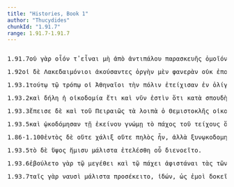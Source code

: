 ```yaml
---
title: "Histories, Book 1"
author: "Thucydides"
chunkId: "1.91.7"
range: 1.91.7-1.91.7
---
```


<pre class="greek prose syntax" data-urn="urn:cts:greekLit:tlg0003.tlg001"><p><span class="subdoc" data-subdoc="1.91.7">1.91.7</span><span class="sentence"><span class=" " data-flags="d--------" data-head="5" data-id="1" data-lemma="οὐ">οὐ </span><span class=" " data-def="for, yes, . . , no, ay doubtless" data-flags="d--------" data-head="19" data-id="2" data-lemma="γάρ">γὰρ </span><span class=" accusative" data-def="such as, of what sort, what a man, what" data-flags="a-s---na-" data-head="5" data-id="3" data-lemma="οἷος">οἷόν </span><span class=" " data-flags="d--------" data-head="5" data-id="4" data-lemma="τε">τ̓ </span><span class="verb " data-flags="v--pna---" data-head="19" data-id="5" data-lemma="εἰμί">εἶναι </span><span class=" " data-flags="d--------" data-head="8" data-id="6" data-lemma="μή">μὴ </span><span class=" " data-def="ápa, ab, ap-ehtre" data-flags="r--------" data-head="3" data-id="7" data-lemma="ἀπό">ἀπὸ </span><span class=" genitive" data-def="wrestling against, antagonist, rival, antagonist, rival, adversary" data-flags="a-s---fg-" data-head="9" data-id="8" data-lemma="ἀντίπαλος">ἀντιπάλου </span><span class=" genitive" data-def="preparation, to be prepared, preparation" data-flags="n-s---fg-" data-head="7" data-id="9" data-lemma="παρασκευή">παρασκευῆς </span><span class=" accusative" data-def="like, resembling, similar, more like" data-flags="a-s---na-" data-head="12" data-id="10" data-lemma="ὅμοιος">ὁμοῖόν </span><span class=" accusative" data-def="any one, any thing, who? what?, si se" data-flags="a-s---na-" data-head="10" data-id="11" data-lemma="τις">τι </span><span class=" " data-flags="c--------" data-head="17" data-id="12" data-lemma="ἤ">ἢ </span><span class=" accusative" data-def="equal, like, like" data-flags="a-s---na-" data-head="12" data-id="13" data-lemma="ἴσος">ἴσον </span><span class=" " data-def="into, to, into" data-flags="r--------" data-head="17" data-id="14" data-lemma="εἰς">ἐς </span><span class=" accusative" data-flags="l-s---na-" data-head="16" data-id="15" data-lemma="ὁ">τὸ </span><span class=" accusative" data-def="common, shared in common, common" data-flags="a-s---na-" data-head="14" data-id="16" data-lemma="κοινός">κοινὸν </span><span class="verb " data-def="take counsel, deliberate, determine, resolve after deliberation" data-flags="v--pne---" data-head="5" data-id="17" data-lemma="βουλεύω">βουλεύεσθαι</span><span class=" " data-flags="u--------" data-head="0" data-id="18" data-lemma=".">. </span></span><span class="sentence"><span class=" " data-flags="d--------" data-head="8" data-id="1" data-lemma="ἤ">ἢ </span><span class=" accusative" data-flags="a-p---ma-" data-head="7" data-id="2" data-lemma="πᾶς">πάντας </span><span class=" " data-def="certainly, in fact, really, really" data-flags="d--------" data-head="5" data-id="3" data-lemma="οὖν">οὖν </span><span class=" accusative" data-def="unwalled, unfortified, not walled off" data-flags="a-p---ma-" data-head="2" data-id="4" data-lemma="ἀτείχιστος">ἀτειχίστους </span><span class="verb " data-def="Spir. Prooem., Eratosth.Prooem, say, affirm, assert, shall we say of" data-flags="v3siia---" data-head="0" data-id="5" data-lemma="φημί">ἔφη </span><span class="verb " data-flags="v--pna---" data-head="8" data-id="6" data-lemma="χρή">χρῆναι </span><span class="verb " data-def="to be an ally, to be in alliance, join, in war" data-flags="v--pna---" data-head="6" data-id="7" data-lemma="συμμαχέω">ξυμμαχεῖν </span><span class=" " data-flags="c--------" data-head="5" data-id="8" data-lemma="ἤ">ἢ </span><span class=" " data-flags="d--------" data-head="10" data-id="9" data-lemma="καί">καὶ </span><span class=" accusative" data-def="this, nearer, more remote" data-flags="p-p---na-" data-head="11" data-id="10" data-lemma="ὅδε">τάδε </span><span class="verb " data-def="use customarily, practise, to have, in common use" data-flags="v--pna---" data-head="13" data-id="11" data-lemma="νομίζω">νομίζειν </span><span class=" " data-def="straight, upright, standing, erect" data-flags="d--------" data-head="13" data-id="12" data-lemma="ὀρθός">ὀρθῶς </span><span class="verb " data-flags="v--pna---" data-head="8" data-id="13" data-lemma="ἔχω">ἔχειν</span><span class=" " data-flags="u--------" data-head="0" data-id="14" data-lemma=".">. </span></span></p><p><span class="subdoc" data-subdoc="1.92">1.92</span><span class="sentence"><span class=" nominative" data-flags="l-p---mn-" data-head="3" data-id="1" data-lemma="ὁ">οἱ </span><span class=" " data-flags="d--------" data-head="47" data-id="2" data-lemma="δέ">δὲ </span><span class=" nominative" data-flags="n-p---mn-" data-head="47" data-id="3" data-lemma="Λακεδαιμόνιος">Λακεδαιμόνιοι </span><span class="verb nominative" data-def="hear, hear, hear of, hear tell of" data-flags="v-papamn-" data-head="9" data-id="4" data-lemma="ἀκούω">ἀκούσαντες </span><span class=" accusative" data-def="natural impulse, propensity, temperament, disposition, mood" data-flags="n-s---fa-" data-head="9" data-id="5" data-lemma="ὀργή">ὀργὴν </span><span class=" " data-def="indeed, of a truth, but, indeed" data-flags="d--------" data-head="47" data-id="6" data-lemma="μέν">μὲν </span><span class=" accusative" data-def="visible, manifest, if detected, known" data-flags="a-s---fa-" data-head="5" data-id="7" data-lemma="φανερός">φανερὰν </span><span class=" " data-flags="d--------" data-head="9" data-id="8" data-lemma="οὐ">οὐκ </span><span class="verb " data-def="make, do, make, produce" data-flags="v3piie---" data-head="47" data-id="9" data-lemma="ποιέω">ἐποιοῦντο </span><span class=" dative" data-flags="l-p---md-" data-head="11" data-id="10" data-lemma="ὁ">τοῖς </span><span class=" dative" data-flags="n-p---md-" data-head="9" data-id="11" data-lemma="Ἀθήναιος">Ἀθηναίοις</span><span class=" " data-flags="u--------" data-head="27" data-id="12" data-lemma="(">( </span><span class=" " data-flags="d--------" data-head="16" data-id="13" data-lemma="οὐδέ">οὐδὲ </span><span class=" " data-def="for, yes, . . , no, ay doubtless" data-flags="d--------" data-head="24" data-id="14" data-lemma="γάρ">γὰρ </span><span class=" " data-flags="r--------" data-head="24" data-id="15" data-lemma="ἐπί">ἐπὶ </span><span class=" dative" data-def="hindering, impediments" data-flags="n-s---fd-" data-head="18" data-id="16" data-lemma="κωλύμη">κωλύμῃ</span><span class=" " data-flags="u--------" data-head="16" data-id="17" data-lemma=",">, </span><span class=" " data-def="otheruise, but, not only . . but" data-flags="c--------" data-head="15" data-id="18" data-lemma="ἀλλά">ἀλλὰ </span><span class=" genitive" data-def="means of knowing, mark, token, organ by which one perceives" data-flags="n-s---fg-" data-head="20" data-id="19" data-lemma="γνώμη">γνώμης </span><span class=" dative" data-def="exhortation, address, advice, counsel given by" data-flags="n-s---fd-" data-head="18" data-id="20" data-lemma="παραίνεσις">παραινέσει </span><span class=" " data-flags="d--------" data-head="24" data-id="21" data-lemma="δῆθεν">δῆθεν </span><span class=" dative" data-flags="l-s---nd-" data-head="23" data-id="22" data-lemma="ὁ">τῷ </span><span class=" dative" data-def="common, shared in common, common" data-flags="a-s---nd-" data-head="24" data-id="23" data-lemma="κοινός">κοινῷ </span><span class="verb " data-def="to be the elder, eldest, to be older than, be the eldest of" data-flags="v3paim---" data-head="27" data-id="24" data-lemma="πρεσβεύω">ἐπρεσβεύσαντο</span><span class=" " data-flags="u--------" data-head="24" data-id="25" data-lemma=",">, </span><span class=" " data-flags="d--------" data-head="27" data-id="26" data-lemma="ἅμα">ἅμα </span><span class=" " data-flags="c--------" data-head="0" data-id="27" data-lemma="δέ">δὲ </span><span class=" " data-flags="d--------" data-head="29" data-id="28" data-lemma="καί">καὶ </span><span class=" nominative" data-def="dear, beloved, dear, friendly to" data-flags="a-p---mn-" data-head="30" data-id="29" data-lemma="προσφιλής">προσφιλεῖς </span><span class="verb nominative" data-flags="v-pppamn-" data-head="43" data-id="30" data-lemma="εἰμί">ὄντες </span><span class=" " data-def="in, into, in, in the district of" data-flags="r--------" data-head="30" data-id="31" data-lemma="ἐν">ἐν </span><span class=" dative" data-flags="l-s---nd-" data-head="31" data-id="32" data-lemma="ὁ">τῷ </span><span class=" " data-flags="d--------" data-head="32" data-id="33" data-lemma="τότε">τότε </span><span class=" " data-def="through, in a line, right through" data-flags="r--------" data-head="30" data-id="34" data-lemma="διά">διὰ </span><span class=" accusative" data-flags="l-s---fa-" data-head="39" data-id="35" data-lemma="ὁ">τὴν </span><span class=" " data-def="into, to, into" data-flags="r--------" data-head="39" data-id="36" data-lemma="εἰς">ἐς </span><span class=" accusative" data-flags="l-s---ma-" data-head="38" data-id="37" data-lemma="ὁ">τὸν </span><span class=" accusative" data-def="Mede, Median" data-flags="n-s---ma-" data-head="36" data-id="38" data-lemma="Μῆδος">Μῆδον </span><span class=" accusative" data-def="readiness, willingness, eagerness, zeal, eagerness" data-flags="n-s---fa-" data-head="34" data-id="39" data-lemma="προθυμία">προθυμίαν </span><span class=" accusative" data-flags="l-p---na-" data-head="41" data-id="40" data-lemma="ὁ">τὰ </span><span class=" " data-flags="d--------" data-head="43" data-id="41" data-lemma="μάλιστα">μάλιστ̓ </span><span class=" dative" data-def="self, him, her, it, the very one, the same" data-flags="p-p---md-" data-head="43" data-id="42" data-lemma="αὐτός">αὐτοῖς </span><span class="verb " data-def="happen to be at, she be, may'st" data-flags="v3piia---" data-head="27" data-id="43" data-lemma="τυγχάνω">ἐτύγχανον</span><span class=" " data-flags="u--------" data-head="27" data-id="44" data-lemma=")">)</span><span class=" " data-flags="u--------" data-head="9" data-id="45" data-lemma=",">, </span><span class=" genitive" data-flags="l-s---fg-" data-head="48" data-id="46" data-lemma="ὁ">τῆς </span><span class=" " data-flags="c--------" data-head="0" data-id="47" data-lemma="μέντοι">μέντοι </span><span class=" genitive" data-def="willing, purpose, wish, desire" data-flags="n-s---fg-" data-head="49" data-id="48" data-lemma="βούλησις">βουλήσεως </span><span class="verb nominative" data-def="Acut. (Sp.), miss the mark, miss" data-flags="v-pppamn-" data-head="51" data-id="49" data-lemma="ἁμαρτάνω">ἁμαρτάνοντες </span><span class=" " data-def="unseen, invisible, unknown, obscure, by an unknown hand" data-flags="d--------" data-head="51" data-id="50" data-lemma="ἄδηλος">ἀδήλως </span><span class="verb " data-def="to be loaded, to be vexed, grieved, at" data-flags="v3piie---" data-head="47" data-id="51" data-lemma="ἄχθομαι">ἤχθοντο</span><span class=" " data-flags="u--------" data-head="0" data-id="52" data-lemma=".">. </span></span><span class="sentence"><span class=" nominative" data-flags="l-p---mn-" data-head="3" data-id="1" data-lemma="ὁ">οἵ </span><span class=" " data-flags="d--------" data-head="5" data-id="2" data-lemma="τε">τε </span><span class=" nominative" data-def="old man, the elder, elders" data-flags="n-p---mn-" data-head="5" data-id="3" data-lemma="πρέσβυς">πρέσβεις </span><span class=" genitive" data-def="each of two, each singly, both" data-flags="a-p---mg-" data-head="3" data-id="4" data-lemma="ἑκάτερος">ἑκατέρων </span><span class="verb " data-def="go away, depart from, cease from, departure from" data-flags="v3paia---" data-head="0" data-id="5" data-lemma="ἀπέρχομαι">ἀπῆλθον </span><span class=" " data-flags="r--------" data-head="5" data-id="6" data-lemma="ἐπί">ἐπ̓ </span><span class=" genitive" data-flags="n-s---mg-" data-head="6" data-id="7" data-lemma="οἶκος">οἴκου </span><span class=" " data-def="free from blame, unimpeachable, without preferring any charge" data-flags="d--------" data-head="5" data-id="8" data-lemma="ἀνεπίκλητος">ἀνεπικλήτως</span><span class=" " data-flags="u--------" data-head="0" data-id="9" data-lemma=".">. </span></span></p><p><span class="subdoc" data-subdoc="1.93.1">1.93.1</span><span class="sentence"><span class=" dative" data-def="this, u, this man here" data-flags="a-s---md-" data-head="3" data-id="1" data-lemma="οὗτος">τούτῳ </span><span class=" dative" data-flags="l-s---md-" data-head="3" data-id="2" data-lemma="ὁ">τῷ </span><span class=" dative" data-flags="n-s---md-" data-head="8" data-id="3" data-lemma="τρόπος">τρόπῳ </span><span class=" nominative" data-flags="l-p---mn-" data-head="5" data-id="4" data-lemma="ὁ">οἱ </span><span class=" nominative" data-flags="n-p---mn-" data-head="8" data-id="5" data-lemma="Ἀθηναῖος">Ἀθηναῖοι </span><span class=" accusative" data-flags="l-s---fa-" data-head="7" data-id="6" data-lemma="ὁ">τὴν </span><span class=" accusative" data-def="city, the citadel, the citadel" data-flags="n-s---fa-" data-head="8" data-id="7" data-lemma="πόλις">πόλιν </span><span class="verb " data-def="build a wall, build, they built them" data-flags="v3paia---" data-head="0" data-id="8" data-lemma="τειχίζω">ἐτείχισαν </span><span class=" " data-def="into, to, into" data-flags="r--------" data-head="8" data-id="9" data-lemma="εἰς">ἐν </span><span class=" dative" data-def="little, small, small, low, not copious" data-flags="a-s---md-" data-head="11" data-id="10" data-lemma="ὀλίγος">ὀλίγῳ </span><span class=" dative" data-def="time, a, time" data-flags="n-s---md-" data-head="9" data-id="11" data-lemma="χρόνος">χρόνῳ</span><span class=" " data-flags="u--------" data-head="0" data-id="12" data-lemma=".">. </span></span></p><p><span class="subdoc" data-subdoc="1.93.2">1.93.2</span><span class="sentence"><span class=" " data-flags="d--------" data-head="8" data-id="1" data-lemma="καί">καὶ </span><span class=" nominative" data-flags="a-s---fn-" data-head="8" data-id="2" data-lemma="δῆλος">δήλη </span><span class=" nominative" data-flags="l-s---fn-" data-head="4" data-id="3" data-lemma="ὁ">ἡ </span><span class=" nominative" data-def="building, edifice" data-flags="n-s---fn-" data-head="8" data-id="4" data-lemma="οἰκοδομία">οἰκοδομία </span><span class=" " data-def="yet, still, ever, already" data-flags="d--------" data-head="6" data-id="5" data-lemma="ἔτι">ἔτι </span><span class=" " data-flags="d--------" data-head="7" data-id="6" data-lemma="καί">καὶ </span><span class=" " data-flags="d--------" data-head="8" data-id="7" data-lemma="νῦν">νῦν </span><span class="verb " data-flags="v3spia---" data-head="0" data-id="8" data-lemma="εἰμί">ἐστὶν </span><span class=" " data-flags="c--------" data-head="8" data-id="9" data-lemma="ὅτι">ὅτι </span><span class=" " data-flags="r--------" data-head="12" data-id="10" data-lemma="κατά">κατὰ </span><span class=" accusative" data-def="haste, speed, haste, haste" data-flags="n-s---fa-" data-head="10" data-id="11" data-lemma="σπουδή">σπουδὴν </span><span class="verb " data-def="come into a new state of being, come into being, to be born" data-flags="v3saim---" data-head="9" data-id="12" data-lemma="γίγνομαι">ἐγένετο</span><span class=" " data-flags="u--------" data-head="0" data-id="13" data-lemma="·">· </span></span><span class="sentence"><span class=" nominative" data-flags="l-p---mn-" data-head="3" data-id="1" data-lemma="ὁ">οἱ </span><span class=" " data-def="for, yes, . . , no, ay doubtless" data-flags="d--------" data-head="13" data-id="2" data-lemma="γάρ">γὰρ </span><span class=" nominative" data-def="of, for the foundation, foundation-stone" data-flags="a-p---mn-" data-head="7" data-id="3" data-lemma="θεμέλιος">θεμέλιοι </span><span class=" genitive" data-def="of all sorts, kinds, manifold, all possible shapes" data-flags="a-p---mg-" data-head="5" data-id="4" data-lemma="παντοῖος">παντοίων </span><span class=" genitive" data-def="stone, stones, stonequoit" data-flags="n-p---mg-" data-head="6" data-id="5" data-lemma="λίθος">λίθων </span><span class="verb " data-def="lie under, lie close to, adjacent" data-flags="v3ppie---" data-head="7" data-id="6" data-lemma="ὑπόκειμαι">ὑπόκεινται </span><span class=" " data-flags="c--------" data-head="13" data-id="7" data-lemma="καί">καὶ </span><span class=" " data-flags="d--------" data-head="10" data-id="8" data-lemma="οὐ">οὐ </span><span class="verb genitive" data-def="work with, co-operate, contribute, take part in a work" data-flags="v-prpemg-" data-head="10" data-id="9" data-lemma="συνεργάζομαι">ξυνειργασμένων </span><span class="verb " data-flags="v3spia---" data-head="7" data-id="10" data-lemma="εἰμί">ἔστιν </span><span class=" " data-def="which way, where, whither, how, as, wherefore" data-flags="d--------" data-head="10" data-id="11" data-lemma="ᾗ">ᾗ</span><span class=" " data-flags="u--------" data-head="7" data-id="12" data-lemma=",">, </span><span class=" " data-def="otheruise, but, not only . . but" data-flags="c--------" data-head="0" data-id="13" data-lemma="ἀλλά">ἀλλ̓ </span><span class=" " data-def="so, thus, as, how" data-flags="c--------" data-head="27" data-id="14" data-lemma="ὡς">ὡς </span><span class=" accusative" data-def="each, each, every one" data-flags="a-s---ma-" data-head="17" data-id="15" data-lemma="ἕκαστος">ἕκαστόν </span><span class=" " data-flags="d--------" data-head="17" data-id="16" data-lemma="ποτέ">ποτε </span><span class="verb " data-def="bring to, upon, apply to, bring to bear" data-flags="v3piia---" data-head="14" data-id="17" data-lemma="προσφέρω">προσέφερον</span><span class=" " data-flags="u--------" data-head="7" data-id="18" data-lemma=",">, </span><span class=" nominative" data-def="many, many, many" data-flags="a-p---fn-" data-head="21" data-id="19" data-lemma="πολύς">πολλαί </span><span class=" " data-flags="d--------" data-head="24" data-id="20" data-lemma="τε">τε </span><span class=" nominative" data-def="block of stone, prop, buttress" data-flags="n-p---fn-" data-head="24" data-id="21" data-lemma="στήλη">στῆλαι </span><span class=" " data-def="ápa, ab, ap-ehtre" data-flags="r--------" data-head="21" data-id="22" data-lemma="ἀπό">ἀπὸ </span><span class=" genitive" data-def="sign, mark, token, sign from heaven, omen, portent, sign to do" data-flags="n-p---ng-" data-head="22" data-id="23" data-lemma="σῆμα">σημάτων </span><span class=" " data-flags="c--------" data-head="27" data-id="24" data-lemma="καί">καὶ </span><span class=" nominative" data-def="stone, stones, stonequoit" data-flags="n-p---mn-" data-head="24" data-id="25" data-lemma="λίθος">λίθοι </span><span class="verb nominative" data-def="work, labour, working, works" data-flags="v-prpemn-" data-head="25" data-id="26" data-lemma="ἐργάζομαι">εἰργασμένοι </span><span class="verb " data-def="build in, were built into, count" data-flags="v3paip---" data-head="13" data-id="27" data-lemma="ἐγκαταλέγω">ἐγκατελέγησαν</span><span class=" " data-flags="u--------" data-head="0" data-id="28" data-lemma=".">. </span></span><span class="sentence"><span class=" nominative" data-def="big, full-grown, elder" data-flags="a-s---mnc" data-head="6" data-id="1" data-lemma="μέγας">μείζων </span><span class=" " data-def="for, yes, . . , no, ay doubtless" data-flags="d--------" data-head="10" data-id="2" data-lemma="γάρ">γὰρ </span><span class=" nominative" data-flags="l-s---mn-" data-head="4" data-id="3" data-lemma="ὁ">ὁ </span><span class=" nominative" data-def="compassing, encircling, spires, coils" data-flags="a-s---mn-" data-head="6" data-id="4" data-lemma="περίβολος">περίβολος </span><span class=" " data-def="everywhere, in every part of, on every side" data-flags="d--------" data-head="6" data-id="5" data-lemma="πανταχῆ">πανταχῇ </span><span class="verb " data-def="lead out, lead away, having brought, out from" data-flags="v3saip---" data-head="10" data-id="6" data-lemma="ἐξάγω">ἐξήχθη </span><span class=" genitive" data-flags="l-s---fg-" data-head="8" data-id="7" data-lemma="ὁ">τῆς </span><span class=" genitive" data-def="city, the citadel, the citadel" data-flags="n-s---fg-" data-head="4" data-id="8" data-lemma="πόλις">πόλεως</span><span class=" " data-flags="u--------" data-head="6" data-id="9" data-lemma=",">, </span><span class=" " data-flags="c--------" data-head="0" data-id="10" data-lemma="καί">καὶ </span><span class=" " data-def="through, in a line, right through" data-flags="r--------" data-head="16" data-id="11" data-lemma="διά">διὰ </span><span class=" accusative" data-def="this, u, this man here" data-flags="p-s---na-" data-head="11" data-id="12" data-lemma="οὗτος">τοῦτο </span><span class=" accusative" data-flags="a-p---na-" data-head="15" data-id="13" data-lemma="πᾶς">πάντα </span><span class=" " data-def="like, resembling, similar, more like" data-flags="d--------" data-head="15" data-id="14" data-lemma="ὅμοιος">ὁμοίως </span><span class="verb nominative" data-def="set in motion, move, rock" data-flags="v-pppamn-" data-head="16" data-id="15" data-lemma="κινέω">κινοῦντες </span><span class="verb " data-def="press by weight, presses, on" data-flags="v3piie---" data-head="10" data-id="16" data-lemma="ἐπείγω">ἠπείγοντο</span><span class=" " data-flags="u--------" data-head="0" data-id="17" data-lemma=".">. </span></span></p><p><span class="subdoc" data-subdoc="1.93.3">1.93.3</span><span class="sentence"><span class="verb " data-def="persuade, obey, obey" data-flags="v3saia---" data-head="61" data-id="1" data-lemma="πείθω">ἔπεισε </span><span class=" " data-flags="d--------" data-head="61" data-id="2" data-lemma="δέ">δὲ </span><span class=" " data-flags="d--------" data-head="7" data-id="3" data-lemma="καί">καὶ </span><span class=" genitive" data-flags="l-s---mg-" data-head="5" data-id="4" data-lemma="ὁ">τοῦ </span><span class=" genitive" data-def="from P" data-flags="n-s---mg-" data-head="10" data-id="5" data-lemma="Πειραιεύς">Πειραιῶς </span><span class=" accusative" data-flags="l-p---na-" data-head="7" data-id="6" data-lemma="ὁ">τὰ </span><span class=" accusative" data-def="remaining over, descendants, it remains" data-flags="a-p---na-" data-head="10" data-id="7" data-lemma="λοιπός">λοιπὰ </span><span class=" nominative" data-flags="l-s---mn-" data-head="9" data-id="8" data-lemma="ὁ">ὁ </span><span class=" nominative" data-flags="n-s---mn-" data-head="1" data-id="9" data-lemma="Θεμιστοκλῆς">Θεμιστοκλῆς </span><span class="verb " data-def="build a house, build, build oneself" data-flags="v--pna---" data-head="1" data-id="10" data-lemma="οἰκοδομέω">οἰκοδομεῖν</span><span class=" " data-flags="u--------" data-head="12" data-id="11" data-lemma="(">( </span><span class="verb " data-def="begin, take the initiative, beginner, take the initiative in, begin" data-flags="v3slie---" data-head="0" data-id="12" data-lemma="ὑπάρχω">ὑπῆρκτο </span><span class=" " data-flags="d--------" data-head="12" data-id="13" data-lemma="δέ">δ̓ </span><span class=" genitive" data-def="self, him, her, it, the very one, the same" data-flags="p-s---mg-" data-head="12" data-id="14" data-lemma="αὐτός">αὐτοῦ </span><span class=" accusative" data-def="before, in front, fore, in front" data-flags="a-s---na-" data-head="12" data-id="15" data-lemma="πρότερος">πρότερον </span><span class=" " data-flags="r--------" data-head="12" data-id="16" data-lemma="ἐπί">ἐπὶ </span><span class=" genitive" data-flags="l-s---fg-" data-head="19" data-id="17" data-lemma="ὁ">τῆς </span><span class=" genitive" data-def="the person there, that person, thing, the more remote" data-flags="p-s---mg-" data-head="19" data-id="18" data-lemma="ἐκεῖνος">ἐκείνου </span><span class=" genitive" data-def="beginning, origin, a foundation, source" data-flags="n-s---fg-" data-head="16" data-id="19" data-lemma="ἀρχή">ἀρχῆς </span><span class=" genitive" data-flags="p-s---fg-" data-head="24" data-id="20" data-lemma="ὅς">ἧς </span><span class=" " data-flags="r--------" data-head="24" data-id="21" data-lemma="κατά">κατ̓ </span><span class=" accusative" data-def="anniversary, lapse of a year, on the expiry of a year" data-flags="n-s---ma-" data-head="21" data-id="22" data-lemma="ἐνιαυτός">ἐνιαυτὸν </span><span class=" dative" data-flags="n-p---md-" data-head="24" data-id="23" data-lemma="Ἀθήναιος">Ἀθηναίοις </span><span class="verb " data-def="to be first, begin, make a beginning, to be the aggressor" data-flags="v3saia---" data-head="19" data-id="24" data-lemma="ἄρχω">ἦρξε</span><span class=" " data-flags="u--------" data-head="12" data-id="25" data-lemma=")">) </span><span class="verb nominative" data-def="use customarily, practise, to have, in common use" data-flags="v-sppamn-" data-head="1" data-id="26" data-lemma="νομίζω">νομίζων </span><span class=" accusative" data-flags="l-s---na-" data-head="29" data-id="27" data-lemma="ὁ">τό </span><span class=" " data-flags="d--------" data-head="38" data-id="28" data-lemma="τε">τε </span><span class=" accusative" data-def="place, spot, district, spot, sites" data-flags="n-s---na-" data-head="31" data-id="29" data-lemma="χωρίον">χωρίον </span><span class=" accusative" data-flags="a-s---na-" data-head="31" data-id="30" data-lemma="καλός">καλὸν </span><span class="verb " data-flags="v--pna---" data-head="38" data-id="31" data-lemma="εἰμί">εἶναι</span><span class=" " data-flags="u--------" data-head="34" data-id="32" data-lemma=",">, </span><span class=" accusative" data-def="harbour, havens of refuge from, haven, retreat, refuge" data-flags="n-p---ma-" data-head="34" data-id="33" data-lemma="λιμήν">λιμένας </span><span class="verb accusative" data-flags="v-sppana-" data-head="31" data-id="34" data-lemma="ἔχω">ἔχον </span><span class=" accusative" data-def="" data-flags="a-p---ma-" data-head="33" data-id="35" data-lemma="τρεῖς">τρεῖς </span><span class=" accusative" data-def="self-grown, self-existent, self-grown, of home production" data-flags="a-p---ma-" data-head="33" data-id="36" data-lemma="αὐτοφυής">αὐτοφυεῖς</span><span class=" " data-flags="u--------" data-head="34" data-id="37" data-lemma=",">, </span><span class=" " data-flags="c--------" data-head="26" data-id="38" data-lemma="καί">καὶ </span><span class=" accusative" data-def="self, him, her, it, the very one, the same" data-flags="p-p---ma-" data-head="43" data-id="39" data-lemma="αὐτός">αὐτοὺς </span><span class=" accusative" data-def="of, for a ship, seafaring, naval, of ships" data-flags="a-p---ma-" data-head="41" data-id="40" data-lemma="ναυτικός">ναυτικοὺς </span><span class="verb accusative" data-def="come into a new state of being, come into being, to be born" data-flags="v-prpema-" data-head="39" data-id="41" data-lemma="γίγνομαι">γεγενημένους </span><span class=" accusative" data-def="big, full-grown, elder" data-flags="a-s---na-" data-head="43" data-id="42" data-lemma="μέγας">μέγα </span><span class="verb " data-def="bring before, to, present" data-flags="v--pna---" data-head="38" data-id="43" data-lemma="προφέρω">προφέρειν </span><span class=" " data-def="into, to, into" data-flags="r--------" data-head="42" data-id="44" data-lemma="εἰς">ἐς </span><span class=" accusative" data-flags="l-s---na-" data-head="46" data-id="45" data-lemma="ὁ">τὸ </span><span class="verb " data-def="procure for oneself, get, acquire, win, to get one's" data-flags="v--anm---" data-head="44" data-id="46" data-lemma="κτάομαι">κτήσασθαι </span><span class=" accusative" data-def="power, might, bodily strength, strength, power, ability" data-flags="n-s---fa-" data-head="46" data-id="47" data-lemma="δύναμις">δύναμιν</span><span class=" " data-flags="u--------" data-head="54" data-id="48" data-lemma="(">( </span><span class=" genitive" data-flags="l-s---fg-" data-head="52" data-id="49" data-lemma="ὁ">τῆς </span><span class=" " data-def="for, yes, . . , no, ay doubtless" data-flags="d--------" data-head="54" data-id="50" data-lemma="γάρ">γὰρ </span><span class=" " data-flags="d--------" data-head="54" data-id="51" data-lemma="δή">δὴ </span><span class=" genitive" data-def="sea, sea, salt lake" data-flags="n-s---fg-" data-head="58" data-id="52" data-lemma="θάλασσα">θαλάσσης </span><span class=" nominative" data-flags="a-s---mn-" data-head="54" data-id="53" data-lemma="πρῶτος">πρῶτος </span><span class="verb " data-def="Bodl. Quarterly Record, undertake, take heart, to do" data-flags="v3saia---" data-head="0" data-id="54" data-lemma="τολμάω">ἐτόλμησεν </span><span class="verb " data-def="said, avocam, vac" data-flags="v--ana---" data-head="54" data-id="55" data-lemma="εἶπον">εἰπεῖν </span><span class=" " data-def="so, thus, as, how" data-flags="c--------" data-head="55" data-id="56" data-lemma="ὡς">ὡς </span><span class=" nominative" data-def="one must cleave to" data-flags="a-p---nn-" data-head="56" data-id="57" data-lemma="ἀνθεκτέον">ἀνθεκτέα </span><span class="verb " data-flags="v3spia---" data-head="57" data-id="58" data-lemma="εἰμί">ἐστι</span><span class=" " data-flags="u--------" data-head="54" data-id="59" data-lemma=")">)</span><span class=" " data-flags="u--------" data-head="1" data-id="60" data-lemma=",">, </span><span class=" " data-flags="c--------" data-head="0" data-id="61" data-lemma="καί">καὶ </span><span class=" accusative" data-flags="l-s---fa-" data-head="63" data-id="62" data-lemma="ὁ">τὴν </span><span class=" accusative" data-def="beginning, origin, a foundation, source" data-flags="n-s---fa-" data-head="65" data-id="63" data-lemma="ἀρχή">ἀρχὴν </span><span class=" " data-def="straight, direct, the vertical, by the straight road" data-flags="d--------" data-head="65" data-id="64" data-lemma="εὐθύς">εὐθὺς </span><span class="verb " data-def="help in establishing, organizing, join in promoting" data-flags="v3siia---" data-head="61" data-id="65" data-lemma="συγκατασκευάζω">ξυγκατεσκεύαζεν</span><span class=" " data-flags="u--------" data-head="0" data-id="66" data-lemma=".">. </span></span></p><p><span class="subdoc" data-subdoc="1.93.5">1.93.5</span><span class="sentence"><span class=" " data-flags="d--------" data-head="2" data-id="1" data-lemma="καί">καὶ </span><span class="verb " data-def="build a house, build, build oneself" data-flags="v3paia---" data-head="0" data-id="2" data-lemma="οἰκοδομέω">ᾠκοδόμησαν </span><span class=" dative" data-flags="l-s---fd-" data-head="5" data-id="3" data-lemma="ὁ">τῇ </span><span class=" genitive" data-def="the person there, that person, thing, the more remote" data-flags="p-s---mg-" data-head="5" data-id="4" data-lemma="ἐκεῖνος">ἐκείνου </span><span class=" dative" data-def="means of knowing, mark, token, organ by which one perceives" data-flags="n-s---fd-" data-head="2" data-id="5" data-lemma="γνώμη">γνώμῃ </span><span class=" accusative" data-flags="l-s---na-" data-head="7" data-id="6" data-lemma="ὁ">τὸ </span><span class=" accusative" data-def="thickness, in thickness, stoutness" data-flags="n-s---na-" data-head="2" data-id="7" data-lemma="πάχος">πάχος </span><span class=" genitive" data-flags="l-s---ng-" data-head="9" data-id="8" data-lemma="ὁ">τοῦ </span><span class=" genitive" data-def="wall, city-wall, embankment" data-flags="n-s---ng-" data-head="7" data-id="9" data-lemma="τεῖχος">τείχους </span><span class=" nominative" data-def="the very man who, the very thing which, the same as, wherefore" data-flags="p-s---nn-" data-head="14" data-id="10" data-lemma="ὅσπερ">ὅπερ </span><span class=" " data-flags="d--------" data-head="12" data-id="11" data-lemma="νῦν">νῦν </span><span class=" " data-def="yet, still, ever, already" data-flags="d--------" data-head="14" data-id="12" data-lemma="ἔτι">ἔτι </span><span class=" nominative" data-flags="a-s---nn-" data-head="14" data-id="13" data-lemma="δῆλος">δῆλόν </span><span class="verb " data-flags="v3spia---" data-head="9" data-id="14" data-lemma="εἰμί">ἐστι </span><span class=" " data-def="round about, all round, on both sides, pári" data-flags="r--------" data-head="14" data-id="15" data-lemma="περί">περὶ </span><span class=" accusative" data-flags="l-s---ma-" data-head="17" data-id="16" data-lemma="ὁ">τὸν </span><span class=" accusative" data-def="from P" data-flags="n-s---ma-" data-head="15" data-id="17" data-lemma="Πειραιεύς">Πειραιᾶ</span><span class=" " data-flags="u--------" data-head="0" data-id="18" data-lemma="·">· </span></span><span class="sentence"><span class=" " data-def="Acut.(Sp, two, two" data-flags="a--------" data-head="3" data-id="1" data-lemma="δύο">δύο </span><span class=" " data-def="for, yes, . . , no, ay doubtless" data-flags="d--------" data-head="8" data-id="2" data-lemma="γάρ">γὰρ </span><span class=" nominative" data-def="frame-work, 'châssis', wagon, wagons" data-flags="n-p---fn-" data-head="8" data-id="3" data-lemma="ἄμαξα">ἅμαξαι </span><span class=" nominative" data-def="opposite, on the opposite side, opposite, fronting, face to face" data-flags="a-p---fn-" data-head="3" data-id="4" data-lemma="ἐναντίος">ἐναντίαι </span><span class=" dative" data-def="of one another, to one another, one another, mutually, reciprocally, one another" data-flags="p-p---fd-" data-head="4" data-id="5" data-lemma="ἀλλήλων">ἀλλήλαις </span><span class=" accusative" data-flags="l-p---ma-" data-head="7" data-id="6" data-lemma="ὁ">τοὺς </span><span class=" accusative" data-def="stone, stones, stonequoit" data-flags="n-p---ma-" data-head="8" data-id="7" data-lemma="λίθος">λίθους </span><span class="verb " data-def="bring on, set on, urge on, lead on" data-flags="v3piia---" data-head="0" data-id="8" data-lemma="ἐπάγω">ἐπῆγον</span><span class=" " data-flags="u--------" data-head="0" data-id="9" data-lemma=".">. </span></span></p><p><span class="subdoc" data-subdoc="1.86-1.100">1.86-1.100</span><span class="sentence"><span class=" " data-flags="d--------" data-head="7" data-id="1" data-lemma="ἐντός">ἐντὸς </span><span class=" " data-flags="d--------" data-head="9" data-id="2" data-lemma="δέ">δὲ </span><span class=" " data-flags="d--------" data-head="5" data-id="3" data-lemma="οὐτε">οὔτε </span><span class=" nominative" data-def="small stone, pebble, gravel, rubble, concrete" data-flags="n-s---mn-" data-head="5" data-id="4" data-lemma="χάλιξ">χάλιξ </span><span class=" " data-flags="c--------" data-head="7" data-id="5" data-lemma="οὐτε">οὔτε </span><span class=" nominative" data-def="clay, earth, clay, earth" data-flags="n-s---mn-" data-head="5" data-id="6" data-lemma="πηλός">πηλὸς </span><span class="verb " data-flags="v3siia---" data-head="9" data-id="7" data-lemma="εἰμί">ἦν</span><span class=" " data-flags="u--------" data-head="7" data-id="8" data-lemma=",">, </span><span class=" " data-def="otheruise, but, not only . . but" data-flags="c--------" data-head="0" data-id="9" data-lemma="ἀλλά">ἀλλὰ </span><span class="verb nominative" data-def="build together, Comp.Thes. Rom, entirely built" data-flags="v-prpemn-" data-head="12" data-id="10" data-lemma="συνοικοδομέω">ξυνῳκοδομημένοι </span><span class=" nominative" data-def="big, full-grown, elder" data-flags="a-p---mn-" data-head="13" data-id="11" data-lemma="μέγας">μεγάλοι </span><span class=" nominative" data-def="stone, stones, stonequoit" data-flags="n-p---mn-" data-head="26" data-id="12" data-lemma="λίθος">λίθοι </span><span class=" " data-flags="c--------" data-head="26" data-id="13" data-lemma="καί">καὶ </span><span class=" dative" data-def="slit, groove, notch, incision, hewing" data-flags="n-s---fd-" data-head="15" data-id="14" data-lemma="ἐντομή">ἐντομῇ </span><span class=" nominative" data-def="forming an angle, right angle, square" data-flags="a-p---mn-" data-head="13" data-id="15" data-lemma="ἐγγώνιος">ἐγγώνιοι</span><span class=" " data-flags="u--------" data-head="24" data-id="16" data-lemma=",">, </span><span class=" dative" data-def="iron, hardness, stubborn force" data-flags="n-s---md-" data-head="22" data-id="17" data-lemma="σίδηρος">σιδήρῳ </span><span class=" " data-def="on the side of, in the direction of, from, at, to, práti" data-flags="r--------" data-head="24" data-id="18" data-lemma="πρός">πρὸς </span><span class=" accusative" data-def="of one another, to one another, one another, mutually, reciprocally, one another" data-flags="p-p---ma-" data-head="18" data-id="19" data-lemma="ἀλλήλων">ἀλλήλους </span><span class=" accusative" data-flags="l-p---na-" data-head="24" data-id="20" data-lemma="ὁ">τὰ </span><span class=" " data-def="from without, abroad, outside" data-flags="d--------" data-head="20" data-id="21" data-lemma="ἔξωθεν">ἔξωθεν </span><span class=" " data-flags="c--------" data-head="24" data-id="22" data-lemma="καί">καὶ </span><span class=" dative" data-def="lead, plumbago, circular piece of lead for drawing ruled lines" data-flags="n-s---md-" data-head="22" data-id="23" data-lemma="μόλυβδος">μολύβδῳ </span><span class="verb nominative" data-flags="v-prpemn-" data-head="26" data-id="24" data-lemma="δέω">δεδεμένοι</span><span class=" " data-flags="u--------" data-head="0" data-id="25" data-lemma=".">. </span></span></p><p><span class="subdoc" data-subdoc="1.93.5">1.93.5</span><span class="sentence"><span class=" nominative" data-flags="l-s---nn-" data-head="3" data-id="1" data-lemma="ὁ">τὸ </span><span class=" " data-flags="d--------" data-head="6" data-id="2" data-lemma="δέ">δὲ </span><span class=" nominative" data-def="height, height, in height" data-flags="n-s---nn-" data-head="6" data-id="3" data-lemma="ὕψος">ὕψος </span><span class=" nominative" data-def="half, half, half" data-flags="a-s---nn-" data-head="3" data-id="4" data-lemma="ἥμισυς">ἥμισυ </span><span class=" " data-flags="d--------" data-head="6" data-id="5" data-lemma="μάλιστα">μάλιστα </span><span class="verb " data-def="fulfil, accomplish, execute, perform, did it, perform" data-flags="v3saip---" data-head="0" data-id="6" data-lemma="τελέω">ἐτελέσθη </span><span class=" genitive" data-flags="p-s---ng-" data-head="8" data-id="7" data-lemma="ὅς">οὗ </span><span class="verb " data-flags="v3siie---" data-head="4" data-id="8" data-lemma="διανοέομαι">διενοεῖτο</span><span class=" " data-flags="u--------" data-head="0" data-id="9" data-lemma=".">. </span></span></p><p><span class="subdoc" data-subdoc="1.93.6">1.93.6</span><span class="sentence"><span class="verb " data-def="will, wish, be willing, wish is will, willed" data-flags="v3siie---" data-head="15" data-id="1" data-lemma="βούλομαι">ἐβούλετο </span><span class=" " data-def="for, yes, . . , no, ay doubtless" data-flags="d--------" data-head="15" data-id="2" data-lemma="γάρ">γὰρ </span><span class=" dative" data-flags="l-s---nd-" data-head="4" data-id="3" data-lemma="ὁ">τῷ </span><span class=" dative" data-def="greatness, magnitude, stature, size" data-flags="n-s---nd-" data-head="5" data-id="4" data-lemma="μέγεθος">μεγέθει </span><span class=" " data-flags="c--------" data-head="8" data-id="5" data-lemma="καί">καὶ </span><span class=" dative" data-flags="l-s---nd-" data-head="7" data-id="6" data-lemma="ὁ">τῷ </span><span class=" dative" data-def="thickness, in thickness, stoutness" data-flags="n-s---nd-" data-head="5" data-id="7" data-lemma="πάχος">πάχει </span><span class="verb " data-def="shall be absent, away from, shall desert" data-flags="v--pna---" data-head="1" data-id="8" data-lemma="ἀφεστήξω">ἀφιστάναι </span><span class=" accusative" data-flags="l-p---fa-" data-head="12" data-id="9" data-lemma="ὁ">τὰς </span><span class=" genitive" data-flags="l-p---mg-" data-head="11" data-id="10" data-lemma="ὁ">τῶν </span><span class=" genitive" data-def="of, belonging to war, Expl.Arch. de Délos" data-flags="a-p---mg-" data-head="12" data-id="11" data-lemma="πολέμιος">πολεμίων </span><span class=" accusative" data-def="plan formed against, plot, scheme, treachery, treacherously" data-flags="n-p---fa-" data-head="8" data-id="12" data-lemma="ἐπιβουλή">ἐπιβουλάς</span><span class=" " data-flags="u--------" data-head="1" data-id="13" data-lemma=",">, </span><span class=" genitive" data-def="man, gods, the men" data-flags="n-p---mg-" data-head="23" data-id="14" data-lemma="ἄνθρωπος">ἀνθρώπων </span><span class=" " data-flags="c--------" data-head="0" data-id="15" data-lemma="τε">τε </span><span class="verb " data-def="use customarily, practise, to have, in common use" data-flags="v3siia---" data-head="15" data-id="16" data-lemma="νομίζω">ἐνόμιζεν </span><span class=" genitive" data-def="little, small, small, low, not copious" data-flags="a-p---fg-" data-head="18" data-id="17" data-lemma="ὀλίγος">ὀλίγων </span><span class=" " data-flags="d--------" data-head="14" data-id="18" data-lemma="καί">καὶ </span><span class=" genitive" data-flags="p-p---ng-" data-head="20" data-id="19" data-lemma="ὅς">τῶν </span><span class=" genitive" data-def="useless, unprofitable, unfit, unfit for war" data-flags="a-p---fgs" data-head="18" data-id="20" data-lemma="ἀχρεῖος">ἀχρειοτάτων </span><span class="verb " data-def="ward off, keep off, would, keep off" data-flags="v--fna---" data-head="26" data-id="21" data-lemma="ἀρκέω">ἀρκέσειν </span><span class=" accusative" data-flags="l-s---fa-" data-head="23" data-id="22" data-lemma="ὁ">τὴν </span><span class=" accusative" data-flags="n-s---fa-" data-head="21" data-id="23" data-lemma="φυλακή">φυλακήν</span><span class=" " data-flags="u--------" data-head="21" data-id="24" data-lemma=",">, </span><span class=" accusative" data-flags="l-p---ma-" data-head="27" data-id="25" data-lemma="ὁ">τοὺς </span><span class=" " data-flags="c--------" data-head="16" data-id="26" data-lemma="δέ">δ̓ </span><span class=" accusative" data-flags="p-p---ma-" data-head="31" data-id="27" data-lemma="ἄλλος">ἄλλους </span><span class=" " data-def="into, to, into" data-flags="r--------" data-head="31" data-id="28" data-lemma="εἰς">ἐς </span><span class=" accusative" data-flags="l-p---fa-" data-head="30" data-id="29" data-lemma="ὁ">τὰς </span><span class=" accusative" data-def="ship, NT, the ships" data-flags="n-p---fa-" data-head="28" data-id="30" data-lemma="ναῦς">ναῦς </span><span class="verb " data-def="go on board, embark, enter" data-flags="v--fnm---" data-head="26" data-id="31" data-lemma="εἰσβαίνω">ἐσβήσεσθαι</span><span class=" " data-flags="u--------" data-head="0" data-id="32" data-lemma=".">. </span></span></p><p><span class="subdoc" data-subdoc="1.93.7">1.93.7</span><span class="sentence"><span class=" dative" data-flags="l-p---fd-" data-head="3" data-id="1" data-lemma="ὁ">ταῖς </span><span class=" " data-def="for, yes, . . , no, ay doubtless" data-flags="d--------" data-head="5" data-id="2" data-lemma="γάρ">γὰρ </span><span class=" dative" data-def="ship, NT, the ships" data-flags="n-p---fd-" data-head="5" data-id="3" data-lemma="ναῦς">ναυσὶ </span><span class=" " data-flags="d--------" data-head="5" data-id="4" data-lemma="μάλιστα">μάλιστα </span><span class="verb " data-def="to be placed, laid by, upon, lie by" data-flags="v3siie---" data-head="0" data-id="5" data-lemma="πρόσκειμαι">προσέκειτο</span><span class=" " data-flags="u--------" data-head="7" data-id="6" data-lemma=",">, </span><span class="verb nominative" data-flags="v-sapamn-" data-head="5" data-id="7" data-lemma="εἶδον">ἰδών</span><span class=" " data-flags="u--------" data-head="9" data-id="8" data-lemma=",">, </span><span class=" " data-def="so, thus, as, how" data-flags="c--------" data-head="7" data-id="9" data-lemma="ὡς">ὡς </span><span class=" dative" data-def="I at least, for my part, indeed, for myself, me, we two" data-flags="p1s---md-" data-head="11" data-id="10" data-lemma="ἐγώ">ἐμοὶ </span><span class="verb " data-def="expect, think, suppose, imagine, thought" data-flags="v3spia---" data-head="9" data-id="11" data-lemma="δοκέω">δοκεῖ</span><span class=" " data-flags="u--------" data-head="9" data-id="12" data-lemma=",">, </span><span class=" genitive" data-flags="l-s---fg-" data-head="15" data-id="13" data-lemma="ὁ">τῆς </span><span class=" genitive" data-def="king, chief, captain, judge" data-flags="n-s---mg-" data-head="15" data-id="14" data-lemma="βασιλεύς">βασιλέως </span><span class=" genitive" data-def="army, a land force, host, company, band" data-flags="n-s---fg-" data-head="19" data-id="15" data-lemma="στρατιά">στρατιᾶς </span><span class=" accusative" data-flags="l-s---fa-" data-head="19" data-id="16" data-lemma="ὁ">τὴν </span><span class=" " data-flags="r--------" data-head="19" data-id="17" data-lemma="κατά">κατὰ </span><span class=" accusative" data-def="sea, sea, salt lake" data-flags="n-s---fa-" data-head="17" data-id="18" data-lemma="θάλασσα">θάλασσαν </span><span class=" accusative" data-flags="n-s---fa-" data-head="24" data-id="19" data-lemma="ἔφοδος">ἔφοδον </span><span class=" accusative" data-def="easy to pass, travel through, open ground" data-flags="a-s---fac" data-head="24" data-id="20" data-lemma="εὔπορος">εὐπορωτέραν </span><span class=" genitive" data-flags="l-s---fg-" data-head="20" data-id="21" data-lemma="ὁ">τῆς </span><span class=" " data-flags="r--------" data-head="21" data-id="22" data-lemma="κατά">κατὰ </span><span class=" accusative" data-def="earth, heaven, land" data-flags="n-s---fa-" data-head="22" data-id="23" data-lemma="γῆ">γῆν </span><span class="verb accusative" data-flags="v-sppafa-" data-head="7" data-id="24" data-lemma="εἰμί">οὖσαν</span><span class=" " data-flags="u--------" data-head="0" data-id="25" data-lemma="·">· </span></span><span class="sentence"><span class=" accusative" data-flags="l-s---ma-" data-head="3" data-id="1" data-lemma="ὁ">τόν </span><span class=" " data-flags="d--------" data-head="10" data-id="2" data-lemma="τε">τε </span><span class=" accusative" data-def="from P" data-flags="n-s---ma-" data-head="5" data-id="3" data-lemma="Πειραιεύς">Πειραιᾶ </span><span class=" accusative" data-def="helping, aiding, useful, serviceable, beneficial" data-flags="a-s---mac" data-head="5" data-id="4" data-lemma="ὠφέλιμος">ὠφελιμώτερον </span><span class="verb " data-def="use customarily, practise, to have, in common use" data-flags="v3siia---" data-head="10" data-id="5" data-lemma="νομίζω">ἐνόμιζε </span><span class=" genitive" data-flags="l-s---fg-" data-head="8" data-id="6" data-lemma="ὁ">τῆς </span><span class=" " data-flags="d--------" data-head="8" data-id="7" data-lemma="ἄνω">ἄνω </span><span class=" genitive" data-def="city, the citadel, the citadel" data-flags="n-s---fg-" data-head="4" data-id="8" data-lemma="πόλις">πόλεως</span><span class=" " data-flags="u--------" data-head="5" data-id="9" data-lemma=",">, </span><span class=" " data-flags="c--------" data-head="0" data-id="10" data-lemma="καί">καὶ </span><span class=" " data-def="many times, often, many, mostly, for the most part" data-flags="d--------" data-head="14" data-id="11" data-lemma="πολλάκις">πολλάκις </span><span class=" dative" data-flags="l-p---md-" data-head="13" data-id="12" data-lemma="ὁ">τοῖς </span><span class=" dative" data-flags="n-p---md-" data-head="14" data-id="13" data-lemma="Ἀθήναιος">Ἀθηναίοις </span><span class="verb " data-def="exhort, recommend, advise, advise, advise" data-flags="v3siia---" data-head="10" data-id="14" data-lemma="παραινέω">παρῄνει</span><span class=" " data-flags="u--------" data-head="30" data-id="15" data-lemma=",">, </span><span class=" " data-def="if haply, if, soever" data-flags="c--------" data-head="30" data-id="16" data-lemma="ἐάν">ἢν </span><span class=" " data-flags="d--------" data-head="21" data-id="17" data-lemma="ἄρα">ἄρα </span><span class=" " data-flags="d--------" data-head="21" data-id="18" data-lemma="ποτέ">ποτὲ </span><span class=" " data-flags="r--------" data-head="21" data-id="19" data-lemma="κατά">κατὰ </span><span class=" accusative" data-def="earth, heaven, land" data-flags="n-s---fa-" data-head="19" data-id="20" data-lemma="γῆ">γῆν </span><span class="verb " data-def="constrain, they used force, to be hard pressed" data-flags="v3pasp---" data-head="16" data-id="21" data-lemma="βιάζω">βιασθῶσι</span><span class=" " data-flags="u--------" data-head="16" data-id="22" data-lemma=",">, </span><span class="verb accusative" data-def="go, come down from, die" data-flags="v-papama-" data-head="30" data-id="23" data-lemma="καταβαίνω">καταβάντας </span><span class=" " data-def="into, to, into" data-flags="r--------" data-head="23" data-id="24" data-lemma="εἰς">ἐς </span><span class=" accusative" data-def="self, him, her, it, the very one, the same" data-flags="p-s---ma-" data-head="24" data-id="25" data-lemma="αὐτός">αὐτὸν </span><span class=" dative" data-flags="l-p---fd-" data-head="27" data-id="26" data-lemma="ὁ">ταῖς </span><span class=" dative" data-def="ship, NT, the ships" data-flags="n-p---fd-" data-head="30" data-id="27" data-lemma="ναῦς">ναυσὶ </span><span class=" " data-def="on the side of, in the direction of, from, at, to, práti" data-flags="r--------" data-head="30" data-id="28" data-lemma="πρός">πρὸς </span><span class=" accusative" data-def="sṃ-, quite all, the whole, all together" data-flags="a-p---ma-" data-head="28" data-id="29" data-lemma="ἅπας">ἅπαντας </span><span class="verb " data-def="set against, set up, in opposition" data-flags="v--pne---" data-head="14" data-id="30" data-lemma="ἀνθίστημι">ἀνθίστασθαι</span><span class=" " data-flags="u--------" data-head="0" data-id="31" data-lemma=".">. </span></span></p></pre>
